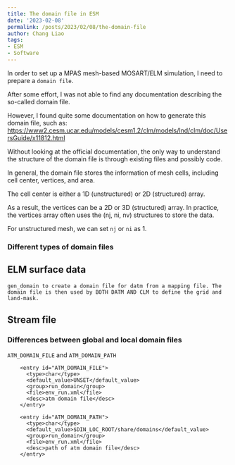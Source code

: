 ```yaml
---
title: The domain file in ESM
date: '2023-02-08'
permalink: /posts/2023/02/08/the-domain-file
author: Chang Liao
tags:
- ESM
- Software
---
```


In order to set up a MPAS mesh-based MOSART/ELM simulation, I need to prepare a ``domain file``.

After some effort, I was not able to find any documentation describing the so-called domain file.

However, I found quite some documentation on how to generate this domain file, such as: https://www2.cesm.ucar.edu/models/cesm1.2/clm/models/lnd/clm/doc/UsersGuide/x11812.html

Without looking at the official documentation, the only way to understand the structure of the domain file is through existing files and possibly code.

In general, the domain file stores the information of mesh cells, including cell center, vertices, and area.

The cell center is either a 1D (unstructured) or 2D (structured) array.

As a result, the vertices can be a 2D or 3D (structured) array. In practice, the vertices array often uses the (nj, ni, nv) structures to store the data.

For unstructured mesh, we can set `nj` or `ni` as 1.

### Different types of domain files

## ELM surface data

`gen_domain to create a domain file for datm from a mapping file. The domain file is then used by BOTH DATM AND CLM to define the grid and land-mask.`



## Stream file 


### Differences between global and local domain files

`ATM_DOMAIN_FILE` and `ATM_DOMAIN_PATH`

        <entry id="ATM_DOMAIN_FILE">
          <type>char</type>
          <default_value>UNSET</default_value>
          <group>run_domain</group>
          <file>env_run.xml</file>
          <desc>atm domain file</desc>
        </entry>
        
        <entry id="ATM_DOMAIN_PATH">
          <type>char</type>
          <default_value>$DIN_LOC_ROOT/share/domains</default_value>
          <group>run_domain</group>
          <file>env_run.xml</file>
          <desc>path of atm domain file</desc>
        </entry>